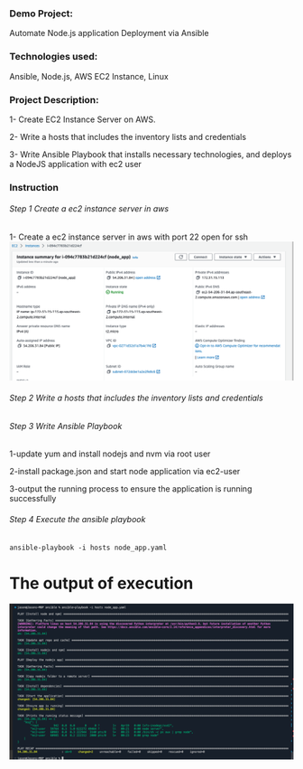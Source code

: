 ### Demo Project:

Automate Node.js application Deployment via Ansible

### Technologies used:

Ansible, Node.js, AWS EC2 Instance, Linux

### Project Description:

1- Create EC2 Instance Server on AWS.

2- Write a hosts that includes the inventory lists and credentials

3- Write Ansible Playbook that installs necessary technologies, and deploys a NodeJS application with ec2 user

### Instruction

###### Step 1 Create a ec2 instance server in aws

1- Create a ec2 instance server in aws with port 22 open for ssh
![iamge](images/Screenshot%202023-04-20%20at%2011.08.09%20am.png)

###### Step 2 Write a hosts that includes the inventory lists and credentials

###### Step 3 Write Ansible Playbook

1-update yum and install nodejs and nvm via root user

2-install package.json and start node application via ec2-user

3-output the running process to ensure the application is running successfully

###### Step 4 Execute the ansible playbook

```
ansible-playbook -i hosts node_app.yaml
```

# The output of execution

![image](images/Screenshot%202023-04-20%20at%2010.23.30%20am.png)

